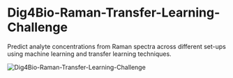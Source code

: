 # Dig4Bio-Raman-Transfer-Learning-Challenge
Predict analyte concentrations from Raman spectra across different set-ups using machine learning and transfer learning techniques.

![Dig4Bio-Raman-Transfer-Learning-Challenge](https://github.com/Ishita95-harvad/Dig4Bio-Raman-Transfer-Learning-Challenge/blob/main/header%20(10).png)
